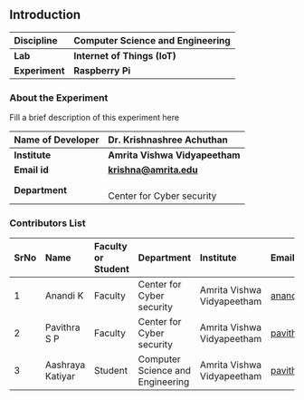 ## Introduction


<b>Discipline | <b>Computer Science and Engineering
:--|:--|
<b> Lab | <b> Internet of Things (IoT) 
<b> Experiment|     <b> Raspberry Pi

### About the Experiment 

Fill a brief description of this experiment here

<b>Name of Developer | <b> Dr. Krishnashree Achuthan
:--|:--|
<b> Institute | <b>  Amrita Vishwa Vidyapeetham 
<b> Email id|     <b>    krishna@amrita.edu
<b> Department |  <br> Center for Cyber security


### Contributors List

SrNo | Name | Faculty or Student | Department| Institute | Email id
:--|:--|:--|:--|:--|:--|
1 | Anandi K | Faculty | Center for Cyber security | Amrita Vishwa Vidyapeetham | anandik@am.amrita.edu
2 | Pavithra S P |Faculty | Center for Cyber security |Amrita Vishwa Vidyapeetham | pavithrasp@am.amrita.edu
3 | Aashraya Katiyar |Student| Computer Science and Engineering |Amrita Vishwa Vidyapeetham | pavithrasp@am.amrita.edu
